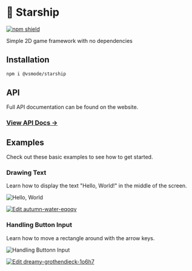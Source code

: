 # 🚀 Starship

[![npm shield](https://raster.shields.io/npm/v/@vsmode/starship?style=for-the-badge)](https://www.npmjs.com/package/@vsmode/starship)

Simple 2D game framework with no dependencies

## Installation

```bash
npm i @vsmode/starship
```

## API

Full API documentation can be found on the website.

### [View API Docs &rarr;](https://vsmode.github.io/starship/)

## Examples

Check out these basic examples to see how to get started.

### Drawing Text

Learn how to display the text "Hello, World!" in the middle of the screen.

![Hello, World](https://screenshots.codesandbox.io/eqoqv.png)

[![Edit autumn-water-eqoqv](https://codesandbox.io/static/img/play-codesandbox.svg)](https://codesandbox.io/s/autumn-water-eqoqv?fontsize=14&hidenavigation=1&theme=dark)

### Handling Button Input

Learn how to move a rectangle around with the arrow keys.

![Handling Buttonn Input](https://screenshots.codesandbox.io/1o6h7.png)

[![Edit dreamy-grothendieck-1o6h7](https://codesandbox.io/static/img/play-codesandbox.svg)](https://codesandbox.io/s/dreamy-grothendieck-1o6h7?fontsize=14&hidenavigation=1&theme=dark)
